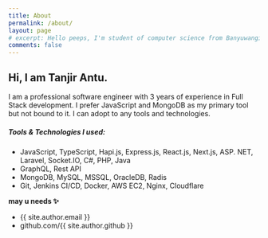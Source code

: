 ```yaml
---
title: About
permalink: /about/
layout: page
# excerpt: Hello peeps, I'm student of computer science from Banyuwangi, living in Jogjakarta. This blog for documentation about my programming journey, running on jekyll, hosting on netlify and using my own simple theme.
comments: false
---
```


## Hi, I am Tanjir Antu.

I am a professional software engineer with 3 years of experience in Full Stack development. I prefer JavaScript and MongoDB as my primary tool but not bound to it. I can adopt to any tools and technologies.

##### Tools & Technologies I used:

- JavaScript, TypeScript, Hapi.js, Express.js, React.js, Next.js, ASP. NET, Laravel, Socket.IO, C#, PHP, Java
- GraphQL, Rest API
- MongoDB, MySQL, MSSQL, OracleDB, Radis
- Git, Jenkins CI/CD, Docker, AWS EC2, Nginx, Cloudflare

**may u needs ✨**

- {{ site.author.email }}
- github.com/{{ site.author.github }}
